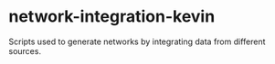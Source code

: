 # network-integration-kevin
Scripts used to generate networks by integrating data from different sources.
